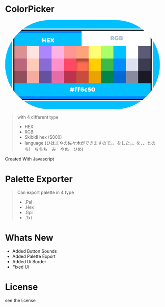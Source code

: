 
# ColorPicker
<img style="border-radius:1000px;" src="IMG_20220301_103541.png">

> with 4 different type 
> * HEX
> * RGB
> * Skibidi hex (S000)
> * language (ひはまやの佐々木ができますので。。をした。。を、、とのち!　ちちち　み　やぬ　ひめ)

Created With Javascript
# Palette Exporter
> Can export palette in 4 type 
> * .Pal
> * .Hex
> * .Gpl
> * .Txt
# Whats New
- Added Button Sounds
- Added Palette Export
- Added Ui Border
- Fixed Ui

# License

see the license
